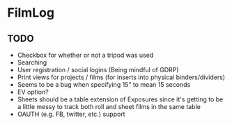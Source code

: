 FilmLog
=======

TODO
----
 - Checkbox for whether or not a tripod was used
 - Searching
 - User registration / social logins (Being mindful of GDRP)
 - Print views for projects / films (for inserts into physical binders/dividers)
 - Seems to be a bug when specifying 15" to mean 15 seconds
 - EV option?
 - Sheets should be a table extension of Exposures since it's getting
   to be a little messy to track both roll and sheet films in the 
   same table
 - OAUTH (e.g. FB, twitter, etc.) support
